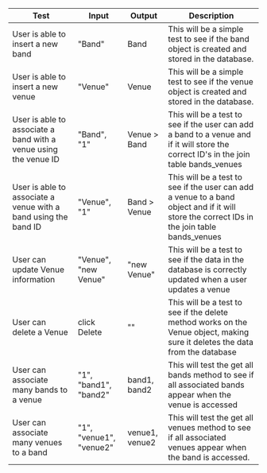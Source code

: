 | Test                                                             | Input                   | Output         | Description                                                                                                                                 |
|------------------------------------------------------------------|-------------------------|----------------|---------------------------------------------------------------------------------------------------------------------------------------------|
| User is able to insert a new band                                | "Band"                  | Band           | This will be a simple test to see if the band object is created and stored in the database.                                                 |
| User is able to insert a new venue                               | "Venue"                 | Venue          | This will be a simple test to see if the venue object is created and stored in the database.                                                |
| User is able to associate a band with a venue using the venue ID | "Band", "1"             | Venue > Band   | This will be a test to see if the user can add a band to a venue and if it will store the correct ID's in the join table bands_venues       |
| User is able to associate a venue with a band using the band ID  | "Venue", "1"            | Band > Venue   | This will be a test to see if the user can add a venue to a band object and if it will store the correct IDs in the join table bands_venues |
| User can update Venue information                                | "Venue", "new Venue"    | "new Venue"    | This will be a test to see if the data in the database is correctly updated when a user updates a venue                                     |
| User can delete a Venue                                          | click Delete            | ""             | This will be a test to see if the delete method works on the Venue object, making sure it deletes the data from the database                |
| User can associate many bands to a venue                         | "1", "band1", "band2"   | band1, band2   | This will test the get all bands method to see if all associated bands appear when the venue is accessed                                    |
| User can associate many venues to a band                         | "1", "venue1", "venue2" | venue1, venue2 | This will test the get all venues method to see if all associated venues appear when the band is accessed.                                  |
